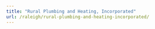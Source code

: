 ```yaml
---
title: "Rural Plumbing and Heating, Incorporated"
url: /raleigh/rural-plumbing-and-heating-incorporated/
---
```

